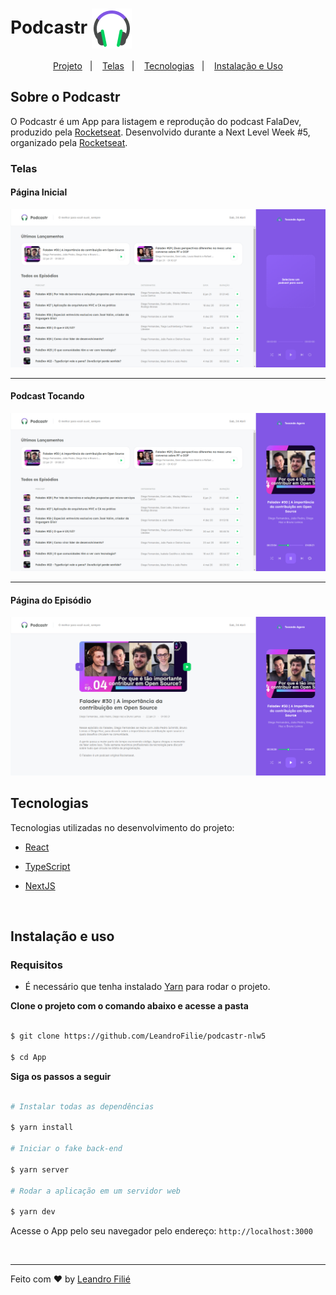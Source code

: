 # Podcastr <img  align="center"  src="./public/favicon.png" alt="Podcastr">

<p align="center">
  <a href="#sobre-o-podcastr">Projeto</a>&nbsp;&nbsp;&nbsp;|&nbsp;&nbsp;&nbsp;
  <a href="#telas">Telas</a>&nbsp;&nbsp;&nbsp;|&nbsp;&nbsp;&nbsp;
  <a href="#tecnologias">Tecnologias</a>&nbsp;&nbsp;&nbsp;|&nbsp;&nbsp;&nbsp;
  <a href="#instalação-e-uso">Instalação e Uso</a>
</p>

## Sobre o Podcastr

  
O Podcastr é um App para listagem e reprodução do podcast FalaDev, produzido pela [Rocketseat](https://rocketseat.com.br/).
Desenvolvido durante a Next Level Week #5, organizado pela [Rocketseat](https://rocketseat.com.br/).

### Telas
#### Página Inicial
<p align="center">
  <img src=".github/home.png">
</p>
  
<hr>

#### Podcast Tocando
<p align="center">
  <img src=".github/home_play.png">
</p>
<hr>

#### Página do Episódio
<p align="center">
  <img src=".github/home_podcast.png">
</p>

## Tecnologias

Tecnologias utilizadas no desenvolvimento do projeto:

-  [React](https://reactjs.org/)

-  [TypeScript](https://www.typescriptlang.org/)

-  [NextJS](https://nextjs.org/)

<br>

## Instalação e uso

### Requisitos

- É necessário que tenha instalado [Yarn](https://yarnpkg.com/) para rodar o projeto.

**Clone o projeto com o comando abaixo e acesse a pasta**
```bash

$ git clone https://github.com/LeandroFilie/podcastr-nlw5

$ cd App
```

**Siga os passos a seguir**

```bash

# Instalar todas as dependências

$ yarn install

# Iniciar o fake back-end

$ yarn server

# Rodar a aplicação em um servidor web

$ yarn dev

```
Acesse o App pelo seu navegador pelo endereço: `http://localhost:3000`

<br>

---
Feito com :heart: by [Leandro Filié](https://github.com/LeandroFilie)
